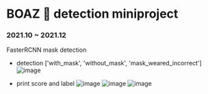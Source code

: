 # BOAZ 🐘 detection miniproject

<h3>2021.10 ~ 2021.12</h3>

FasterRCNN mask detection<br>

- detection ['with_mask', 'without_mask', 'mask_weared_incorrect']<br>
![image](https://user-images.githubusercontent.com/68222710/147618800-e68aab35-3670-4cd0-846b-2a05e9eace7d.png)

- print score and label
![image](https://user-images.githubusercontent.com/68222710/147618897-2a5e8e3c-df79-4ff3-9e0f-26a3278e7285.png)
![image](https://user-images.githubusercontent.com/68222710/147618912-edac8a3f-2390-4b60-bbce-c8516f965e9a.png)
![image](https://user-images.githubusercontent.com/68222710/147618934-1e94ddd6-6063-4b2a-9aa3-5234c116a4cf.png)
